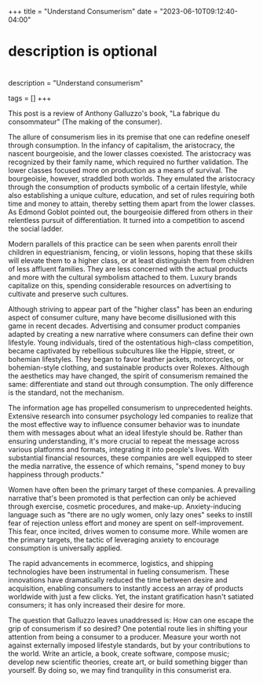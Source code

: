 +++
title = "Understand Consumerism"
date = "2023-06-10T09:12:40-04:00"

#
# description is optional
#
description = "Understand consumerism"

tags = []
+++

This post is a review of Anthony Galluzzo's book, "La fabrique du consommateur" (The making of the consumer).

The allure of consumerism lies in its premise that one can redefine oneself through consumption. In the infancy of capitalism, the aristocracy, the nascent bourgeoisie, and the lower classes coexisted. The aristocracy was recognized by their family name, which required no further validation. The lower classes focused more on production as a means of survival. The bourgeoisie, however, straddled both worlds. They emulated the aristocracy through the consumption of products symbolic of a certain lifestyle, while also establishing a unique culture, education, and set of rules requiring both time and money to attain, thereby setting them apart from the lower classes. As Edmond Goblot pointed out, the bourgeoisie differed from others in their relentless pursuit of differentiation. It turned into a competition to ascend the social ladder.

Modern parallels of this practice can be seen when parents enroll their children in equestrianism, fencing, or violin lessons, hoping that these skills will elevate them to a higher class, or at least distinguish them from children of less affluent families. They are less concerned with the actual products and more with the cultural symbolism attached to them. Luxury brands capitalize on this, spending considerable resources on advertising to cultivate and preserve such cultures.

Although striving to appear part of the "higher class" has been an enduring aspect of consumer culture, many have become disillusioned with this game in recent decades. Advertising and consumer product companies adapted by creating a new narrative where consumers can define their own lifestyle. Young individuals, tired of the ostentatious high-class competition, became captivated by rebellious subcultures like the Hippie, street, or bohemian lifestyles. They began to favor leather jackets, motorcycles, or bohemian-style clothing, and sustainable products over Rolexes. Although the aesthetics may have changed, the spirit of consumerism remained the same: differentiate and stand out through consumption. The only difference is the standard, not the mechanism.

The information age has propelled consumerism to unprecedented heights. Extensive research into consumer psychology led companies to realize that the most effective way to influence consumer behavior was to inundate them with messages about what an ideal lifestyle should be. Rather than ensuring understanding, it's more crucial to repeat the message across various platforms and formats, integrating it into people's lives. With substantial financial resources, these companies are well equipped to steer the media narrative, the essence of which remains, "spend money to buy happiness through products." 

Women have often been the primary target of these companies. A prevailing narrative that's been promoted is that perfection can only be achieved through exercise, cosmetic procedures, and make-up. Anxiety-inducing language such as "there are no ugly women, only lazy ones" seeks to instill fear of rejection unless effort and money are spent on self-improvement. This fear, once incited, drives women to consume more. While women are the primary targets, the tactic of leveraging anxiety to encourage consumption is universally applied.

The rapid advancements in ecommerce, logistics, and shipping technologies have been instrumental in fueling consumerism. These innovations have dramatically reduced the time between desire and acquisition, enabling consumers to instantly access an array of products worldwide with just a few clicks. Yet, the instant gratification hasn't satiated consumers; it has only increased their desire for more.

The question that Galluzzo leaves unaddressed is: How can one escape the grip of consumerism if so desired? One potential route lies in shifting your attention from being a consumer to a producer. Measure your worth not against externally imposed lifestyle standards, but by your contributions to the world. Write an article, a book, create software, compose music; develop new scientific theories, create art, or build something bigger than yourself. By doing so, we may find tranquility in this consumerist era.